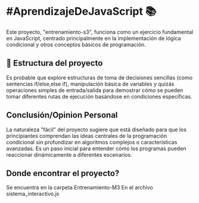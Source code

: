 # #AprendizajeDeJavaScript 📚

Este proyecto, "entrenamiento-s3", funciona como un ejercicio fundamental en JavaScript, centrado principalmente en la implementación de lógica condicional y otros conceptos básicos de programación. 

## 📁 Estructura del proyecto

Es probable que explore estructuras de toma de decisiones sencillas (como sentencias if/else,else if), manipulación básica de variables y quizás operaciones simples de entrada/salida para demostrar cómo se pueden tomar diferentes rutas de ejecución basándose en condiciones específicas.

## Conclusión/Opinion Personal 
La naturaleza "fácil" del proyecto sugiere que está diseñado para que los principiantes comprendan las ideas centrales de la programación condicional sin profundizar en algoritmos complejos o características avanzadas. Es un paso inicial para entender cómo los programas pueden reaccionar dinámicamente a diferentes escenarios.

## Donde encontrar el proyecto?
Se encuentra en la carpeta Entrenamiento-M3
En el archivo  sistema_interactivo.js